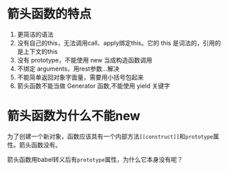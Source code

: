 <!--
 * @Author       : BigDgreen
 * @Date         : 2020-06-24 20:26:22
 * @LastEditors  : BigDgreen
 * @LastEditTime : 2020-09-16 09:53:22
 * @FilePath     : \前端知识点总结\ES6\箭头函数\readme.md
-->
# 箭头函数的特点
1. 更简洁的语法
2. 没有自己的this，无法调用call、apply绑定this。它的 this 是词法的，引用的是上下文的this
3. 没有 prototype，不能使用 new 当成构造函数调用
4. 不绑定 arguments，用rest参数...解决
5. 不能简单返回对象字面量，需要用小括号包起来
6. 箭头函数不能当做 Generator 函数,不能使用 yield 关键字

# 箭头函数为什么不能new
为了创建一个新对象，函数应该具有一个内部方法`[[construct]]`和`prototype`属性。箭头函数没有。

箭头函数用babel转义后有`prototype`属性，为什么它本身没有呢？


